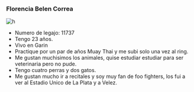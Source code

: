 ### Florencia Belen Correa

![h](https://lh3.googleusercontent.com/2fQlhdOGL0DT5vjTfXu67kzLQ7Sj1bABbpVLpSJ_ZUGxlH5_ETDrEt7G-NaaqhxiaxzLDFDfEXtxRLc8-hT4U2IG6ag-13el-HAnH9dcOsq6d4Qw4U2amcaJIkv5VZiv4LF6iOwR4gTAT7mPmMSch-yk5qG-6ERyJA0ijaVmI1jfpBbuBUsPWgSQvHsv7TgChif_Dz08MvWCD9apUQ_A3WHV0lvSayB-QXBSiUAZ8zMqobbpKiPH1llD7J3DXbgm069Pv9d5LkE4Z4LNDQVwRYswXzA_m7XiMqKmlw38eO8c_awj3hBE0I34kib0jz9CPxO7z4rDfy9RqbPGxtuN-jSvEGicg_Wn2ZGWZgGPQxESj-G16JB4v-Ujk-hRK-tixSBf_XfwLGkLM0hNEfO_9T4BuxAAHZcdZQyX5NHraMJDOOD3kouPxGiWt3ooxVERYnyk88f1iI1wRGt1C7k8ZNwAWfMNpfE8lKCRSH2doVnFUk998aWl0mWpcqIRtyqFsdEr4y0NkjkItOnPwO2M8WSSCu_YBGG5exdGhRrLs5ZVOcL1G4g0tXa6Fl8L3F92ZRhcXn8TTpE6KpZzUJWsMRGQB6BmDTbGKL7w6D4s02DHzdrS_wqvJjiMulqO6xMLuEzdCdO201c-nbWC6gMx4l4Ww1YpUXnLusd_V55v3Bmi9XggXYTLcAXlo5ip95QzVCNp35IAyNAZ78FOnFPI64O3=w1012-h568-no?authuser=0)
- Numero de legajo: 11737
-  Tengo 23 años.
-  Vivo en Garin
-  Practique por un par de años Muay Thai y me subi solo una vez al ring.
-  Me gustan muchisimos los animales, quise estudiar  estudiar para ser veterinaria pero no pude.
-  Tengo cuatro perras y dos gatos.
-  Me gustan mucho ir a recitales y soy muy fan de foo fighters, los fui a ver al Estadio Unico de La Plata y a Velez.
